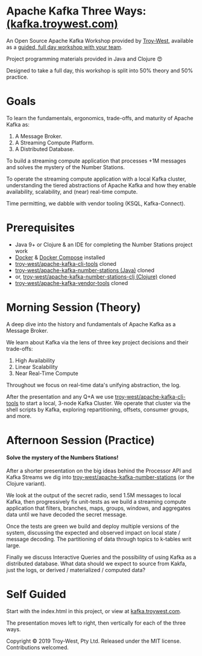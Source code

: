 # Apache Kafka Three Ways: [(kafka.troywest.com)](http://kafka.troywest.com)

An Open Source Apache Kafka Workshop provided by [Troy-West](http://www.troywest.com), available as a [guided, full day workshop with your team](http://www.troywest.com/workshops).

Project programming materials provided in Java and Clojure :heart_eyes:

Designed to take a full day, this workshop is split into 50% theory and 50% practice.

# Goals

To learn the fundamentals, ergonomics, trade-offs, and maturity of Apache Kafka as:

 1. A Message Broker.
 2. A Streaming Compute Platform.
 3. A Distributed Database.
 
To build a streaming compute application that processes +1M messages and solves the mystery of the Number Stations.

To operate the streaming compute application with a local Kafka cluster, understanding the tiered abstractions of Apache Kafka and how they enable availability, scalability, and (near) real-time compute.

Time permitting, we dabble with vendor tooling (KSQL, Kafka-Connect).

# Prerequisites

* Java 9+ or Clojure & an IDE for completing the Number Stations project work
* [Docker](https://www.docker.com/) & [Docker Compose](https://docs.docker.com/compose/install/) installed
* [troy-west/apache-kafka-cli-tools](https://github.com/troy-west/apache-kafka-cli-tools) cloned
* [troy-west/apache-kafka-number-stations (Java)](https://github.com/troy-west/apache-kafka-number-stations) cloned
* or, [troy-west/apache-kafka-number-stations-clj (Clojure)](https://github.com/troy-west/apache-kafka-number-stations-clj) cloned
* [troy-west/apache-kafka-vendor-tools](https://github.com/troy-west/apache-kafka-vendor-tools) cloned

# Morning Session (Theory)

A deep dive into the history and fundamentals of Apache Kafka as a Message Broker.

We learn about Kafka via the lens of three key project decisions and their trade-offs:

1. High Availability
2. Linear Scalability
3. Near Real-Time Compute

Throughout we focus on real-time data's unifying abstraction, the log.

After the presentation and any Q+A we use [troy-west/apache-kafka-cli-tools](https://github.com/troy-west/apache-kafka-cli-tools) to 
start a local, 3-node Kafka Cluster. We operate that cluster via the shell scripts by Kafka, exploring repartitioning, offsets, consumer groups, and more.

# Afternoon Session (Practice)

#### Solve the mystery of the Numbers Stations!

After a shorter presentation on the big ideas behind the Processor API and Kafka Streams we dig into 
[troy-west/apache-kafka-number-stations](https://github.com/troy-west/apache-kafka-number-stations) (or the Clojure variant).

We look at the output of the secret radio, send 1.5M messages to local Kafka, then progressively fix unit-tests as we
build a streaming compute application that filters, branches, maps, groups, windows, and aggregates data until we have
decoded the secret message. 

Once the tests are green we build and deploy multiple versions of the system, discussing the expected and observed impact
on local state / message decoding. The partitioning of data through topics to k-tables writ large.

Finally we discuss Interactive Queries and the possibility of using Kafka as a distributed database. What data should we expect to source from Kakfa, just the logs, or derived / materialized / computed data? 

# Self Guided

Start with the index.html in this project, or view at [kafka.troywest.com](http://kafka.troywest.com).

The presentation moves left to right, then vertically for each of the three ways.

Copyright © 2019 Troy-West, Pty Ltd. Released under the MIT license. Contributions welcomed.
